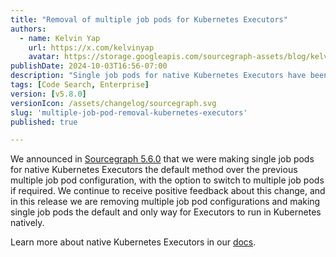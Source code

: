 ```yaml
---
title: "Removal of multiple job pods for Kubernetes Executors"
authors:
  - name: Kelvin Yap
    url: https://x.com/kelvinyap
    avatar: https://storage.googleapis.com/sourcegraph-assets/blog/kelvin_avatar.png
publishDate: 2024-10-03T16:56-07:00
description: "Single job pods for native Kubernetes Executors have been the default method for the past couple of releases, and based off positive feedback we are now removing multiple job pod configurations as a configuration option."
tags: [Code Search, Enterprise]
version: [v5.8.0]
versionIcon: /assets/changelog/sourcegraph.svg
slug: 'multiple-job-pod-removal-kubernetes-executors'
published: true

---
```


We announced in [Sourcegraph 5.6.0](https://sourcegraph.com/blog/release/august-2024) that we were making single job pods for native Kubernetes Executors the default method over the previous multiple job pod configuration, with the option to switch to multiple job pods if required. We continue to receive positive feedback about this change, and in this release we are removing multiple job pod configurations and making single job pods the default and only way for Executors to run in Kubernetes natively.

Learn more about native Kubernetes Executors in our [docs](https://sourcegraph.com/docs/admin/executors/deploy_executors_kubernetes).
